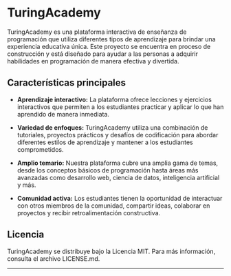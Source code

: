 # TuringAcademy

TuringAcademy es una plataforma interactiva de enseñanza de programación que utiliza diferentes tipos de aprendizaje para brindar una experiencia educativa única. Este proyecto se encuentra en proceso de construcción y está diseñado para ayudar a las personas a adquirir habilidades en programación de manera efectiva y divertida.

## Características principales

- **Aprendizaje interactivo:** La plataforma ofrece lecciones y ejercicios interactivos que permiten a los estudiantes practicar y aplicar lo que han aprendido de manera inmediata.

- **Variedad de enfoques:** TuringAcademy utiliza una combinación de tutoriales, proyectos prácticos y desafíos de codificación para abordar diferentes estilos de aprendizaje y mantener a los estudiantes comprometidos.

- **Amplio temario:** Nuestra plataforma cubre una amplia gama de temas, desde los conceptos básicos de programación hasta áreas más avanzadas como desarrollo web, ciencia de datos, inteligencia artificial y más.

- **Comunidad activa:** Los estudiantes tienen la oportunidad de interactuar con otros miembros de la comunidad, compartir ideas, colaborar en proyectos y recibir retroalimentación constructiva.

<!-- ## Contribución

¡Estamos abiertos a colaboradores y contribuciones para hacer de TuringAcademy una plataforma aún mejor! Si estás interesado en participar, consulta nuestro archivo CONTRIBUTING.md para obtener más información. -->

<!-- ## Requisitos de instalación

A continuación se detallan los requisitos necesarios para ejecutar TuringAcademy en tu entorno local:

 Node.js (versión X.X.X)
 Navegador web moderno -->

<!-- ## Cómo empezar

1. Clona este repositorio en tu máquina local.
2. Navega hasta el directorio del proyecto: `cd turingacademy`.
3. Instala las dependencias: `npm install`.
4. Inicia el servidor de desarrollo: `npm start`.
5. Abre tu navegador web y accede a `http://localhost:3000`. -->

<!-- ## Documentación adicional

Para obtener más información sobre el uso de TuringAcademy y explorar sus características en detalle, consulta nuestra [documentación](https://turingacademy.com/docs). -->

## Licencia

TuringAcademy se distribuye bajo la Licencia MIT. Para más información, consulta el archivo LICENSE.md.

---
<!-- 
¡Estamos emocionados de tener tu apoyo en el proyecto! Si tienes alguna pregunta o sugerencia, no dudes en ponerte en contacto con nuestro equipo en [contacto@turingacademy.com](mailto:contacto@turingacademy.com). -->
